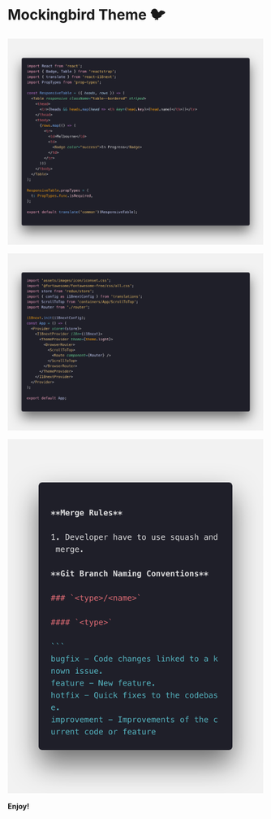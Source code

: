 # Mockingbird Theme 🐦

![react-pure](showcase/react-pure.png)

![react](showcase/react.png)

![markdown](showcase/markdown.png)

**Enjoy!**
